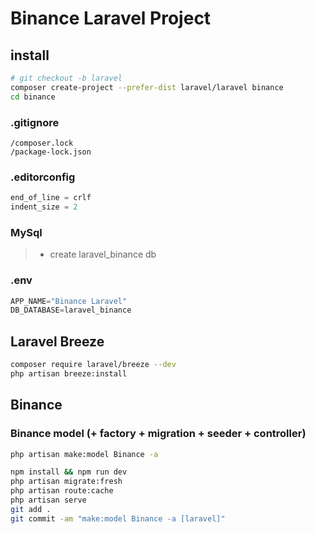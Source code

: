 # Binance Laravel Project

## install

```bash
# git checkout -b laravel
composer create-project --prefer-dist laravel/laravel binance
cd binance
```

### .gitignore

```text
/composer.lock
/package-lock.json
```

### .editorconfig

```ts
end_of_line = crlf
indent_size = 2
```

### MySql

> - create laravel_binance db

### .env

```ts
APP_NAME="Binance Laravel"
DB_DATABASE=laravel_binance
```

## Laravel Breeze

```bash
composer require laravel/breeze --dev
php artisan breeze:install
```

## Binance

### Binance model (+ factory + migration + seeder + controller)

```bash
php artisan make:model Binance -a
```

```bash
npm install && npm run dev
php artisan migrate:fresh
php artisan route:cache
php artisan serve
git add .
git commit -am "make:model Binance -a [laravel]"
```
